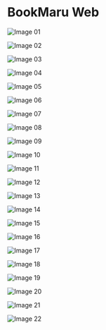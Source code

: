 # BookMaru Web

![Image 01](README-IMG/bookmaru%20(1)-01.png)

![Image 02](README-IMG/bookmaru%20(1)-02.png)

![Image 03](README-IMG/bookmaru%20(1)-03.png)

![Image 04](README-IMG/bookmaru%20(1)-04.png)

![Image 05](README-IMG/bookmaru%20(1)-05.png)

![Image 06](README-IMG/bookmaru%20(1)-06.png)

![Image 07](README-IMG/bookmaru%20(1)-07.png)

![Image 08](README-IMG/bookmaru%20(1)-08.png)

![Image 09](README-IMG/bookmaru%20(1)-09.png)

![Image 10](README-IMG/bookmaru%20(1)-10.png)

![Image 11](README-IMG/bookmaru%20(1)-11.png)

![Image 12](README-IMG/bookmaru%20(1)-12.png)

![Image 13](README-IMG/bookmaru%20(1)-13.png)

![Image 14](README-IMG/bookmaru%20(1)-14.png)

![Image 15](README-IMG/bookmaru%20(1)-15.png)

![Image 16](README-IMG/bookmaru%20(1)-16.png)

![Image 17](README-IMG/bookmaru%20(1)-17.png)

![Image 18](README-IMG/bookmaru%20(1)-18.png)

![Image 19](README-IMG/bookmaru%20(1)-19.png)

![Image 20](README-IMG/bookmaru%20(1)-20.png)

![Image 21](README-IMG/bookmaru%20(1)-21.png)

![Image 22](README-IMG/bookmaru%20(1)-22.png)